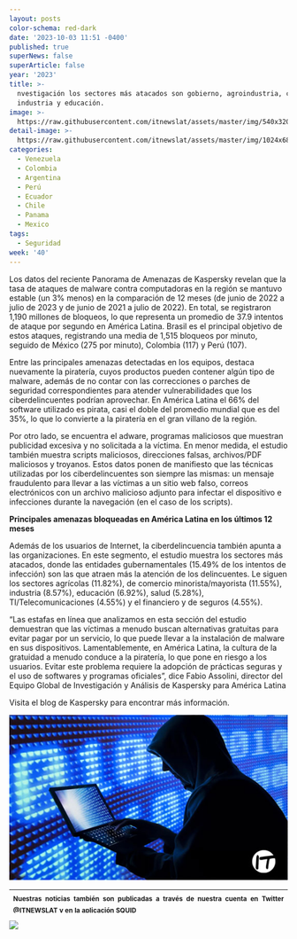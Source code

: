 ```yaml
---
layout: posts
color-schema: red-dark
date: '2023-10-03 11:51 -0400'
published: true
superNews: false
superArticle: false
year: '2023'
title: >-
  nvestigación los sectores más atacados son gobierno, agroindustria, comercio
  industria y educación.
image: >-
  https://raw.githubusercontent.com/itnewslat/assets/master/img/540x320/Ataque-Hacker-P.jpg
detail-image: >-
  https://raw.githubusercontent.com/itnewslat/assets/master/img/1024x680/Ataque-Hacker-G.jpg
categories:
  - Venezuela
  - Colombia
  - Argentina
  - Perú
  - Ecuador
  - Chile
  - Panama
  - Mexico
tags:
  - Seguridad
week: '40'
---
```

Los datos del reciente Panorama de Amenazas de Kaspersky revelan que la tasa de ataques de malware contra computadoras en la región se mantuvo estable (un 3% menos) en la comparación de 12 meses (de junio de 2022 a julio de 2023 y de junio de 2021 a julio de 2022). En total, se registraron 1,190 millones de bloqueos, lo que representa un promedio de 37.9 intentos de ataque por segundo en América Latina. Brasil es el principal objetivo de estos ataques, registrando una media de 1,515 bloqueos por minuto, seguido de México (275 por minuto), Colombia (117) y Perú (107).

Entre las principales amenazas detectadas en los equipos, destaca nuevamente la piratería, cuyos productos pueden contener algún tipo de malware, además de no contar con las correcciones o parches de seguridad correspondientes para atender vulnerabilidades que los ciberdelincuentes podrían aprovechar. En América Latina el 66% del software utilizado es pirata, casi el doble del promedio mundial que es del 35%, lo que lo convierte a la piratería en el gran villano de la región.

Por otro lado, se encuentra el adware, programas maliciosos que muestran publicidad excesiva y no solicitada a la víctima. En menor medida, el estudio también muestra scripts maliciosos, direcciones falsas, archivos/PDF maliciosos y troyanos. Estos datos ponen de manifiesto que las técnicas utilizadas por los ciberdelincuentes son siempre las mismas: un mensaje fraudulento para llevar a las víctimas a un sitio web falso, correos electrónicos con un archivo malicioso adjunto para infectar el dispositivo e infecciones durante la navegación (en el caso de los scripts).

**Principales amenazas bloqueadas en América Latina en los últimos 12 meses**

Además de los usuarios de Internet, la ciberdelincuencia también apunta a las organizaciones. En este segmento, el estudio muestra los sectores más atacados, donde las entidades gubernamentales (15.49% de los intentos de infección) son las que atraen más la atención de los delincuentes. Le siguen los sectores agrícolas (11.82%), de comercio minorista/mayorista (11.55%), industria (8.57%), educación (6.92%), salud (5.28%), TI/Telecomunicaciones (4.55%) y el financiero y de seguros (4.55%).

“Las estafas en línea que analizamos en esta sección del estudio demuestran que las víctimas a menudo buscan alternativas gratuitas para evitar pagar por un servicio, lo que puede llevar a la instalación de malware en sus dispositivos. Lamentablemente, en América Latina, la cultura de la gratuidad a menudo conduce a la piratería, lo que pone en riesgo a los usuarios. Evitar este problema requiere la adopción de prácticas seguras y el uso de softwares y programas oficiales”, dice Fabio Assolini, director del Equipo Global de Investigación y Análisis de Kaspersky para América Latina

Visita el blog de Kaspersky para encontrar más información.

![](https://raw.githubusercontent.com/itnewslat/assets/master/img/540x320/Ataque-Hacker-P.jpg)

<table style="height: 42px;" width="569">
<tbody>
<tr>
<td style="text-align: justify;"><sub><strong>Nuestras noticias también son publicadas a través de nuestra cuenta en Twitter <a href="https://twitter.com/itnewslat?lang=es">@ITNEWSLAT</a> y en la aplicación <a href="https://squidapp.co/en/">SQUID</a></strong></sub></td>
</tr>
</tbody>
</table>

<img src="https://tracker.metricool.com/c3po.jpg?hash=56f88a41e39ab42c063cc51676587a04"/>